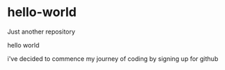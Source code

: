 # hello-world
Just another repository

hello world

i've decided to commence my journey of coding by signing up for github
